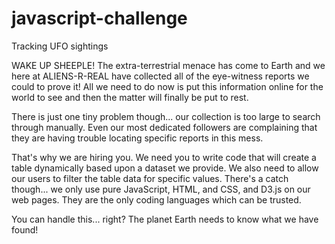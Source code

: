 # javascript-challenge
Tracking UFO sightings


WAKE UP SHEEPLE! The extra-terrestrial menace has come to Earth and we here at ALIENS-R-REAL have collected all of the eye-witness reports we could to prove it! All we need to do now is put this information online for the world to see and then the matter will finally be put to rest.


There is just one tiny problem though... our collection is too large to search through manually. Even our most dedicated followers are complaining that they are having trouble locating specific reports in this mess.


That's why we are hiring you. We need you to write code that will create a table dynamically based upon a dataset we provide. We also need to allow our users to filter the table data for specific values. There's a catch though... we only use pure JavaScript, HTML, and CSS, and D3.js on our web pages. They are the only coding languages which can be trusted.


You can handle this... right? The planet Earth needs to know what we have found!
